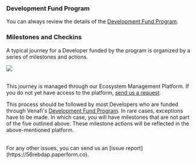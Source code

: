 
### Development Fund Program
You can always review the details of the [Development Fund Program](devfund.md). 

### Milestones and Checkins
 A typical journey for a Developer funded by the program is organized by a series of milestones and actions. 

<div id="9B655732E9F0B87CAE2F9687FDEDF6BCD81_41500"><div id="9B655732E9F0B87CAE2F9687FDEDF6BCD81_41500_robot"><a href="https://cloud.smartdraw.com/share.aspx/?pubDocShare=9B655732E9F0B87CAE2F9687FDEDF6BCD81" target="_blank"><img src="https://cloud.smartdraw.com/cloudstorage/9B655732E9F0B87CAE2F9687FDEDF6BCD81/preview2.png"></a></div></div><script src="https://cloud.smartdraw.com/plugins/html/js/sdjswidget_html.js" type="text/javascript"></script><script type="text/javascript">SDJS_Widget("9B655732E9F0B87CAE2F9687FDEDF6BCD81",41500,1,"");</script><br/>

This journey is managed through our Ecosystem Management Platform. If you do not yet have access to the platform, [send us a request](https://inviteme.paperform.co). 

This process should be followed by most Developers who are funded through Venafi's [Development Fund Program](devfund.md). In rare cases, exceptions have to be made. In which case, you will have milestones that are not part of the five outlined above. These milestone actions will be reflected in the above-mentioned platform. 


<!--
#### Out-of-band Milestone
 * Take this action: [Request for additional product evaluation](https://ntueqjwd.paperform.co)
-->
<br>
For any other issues, you can send us an [issue report](https://56rebdap.paperform.co). 